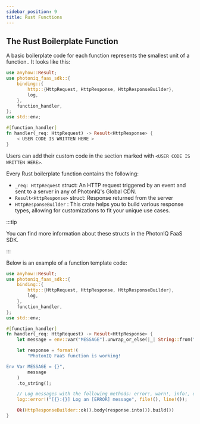 ```yaml
---
sidebar_position: 9
title: Rust Functions
---
```


## The Rust Boilerplate Function

A basic boilerplate code for each function represents the smallest unit of a function.. It looks like this:

```rust
use anyhow::Result;
use photoniq_faas_sdk::{
    binding::{
        http::{HttpRequest, HttpResponse, HttpResponseBuilder},
        log,
    },
    function_handler,
};
use std::env;

#[function_handler]
fn handler(_req: HttpRequest) -> Result<HttpResponse> {
    < USER CODE IS WRITTEN HERE >
}
```
Users can add their custom code in the section marked with `<USER CODE IS WRITTEN HERE>`.

Every Rust boilerplate function contains the following:
- `_req: HttpRequest` struct: An HTTP request triggered by an event and sent to a server in any of PhotonIQ's Global CDN.
- `Result<HttpResponse>` struct: Response returned from the server
- `HttpResponseBuilder` : This crate helps you to build various response types, allowing for customizations to fit your unique use cases.

:::tip

You can find more information about these structs in the PhotonIQ FaaS SDK.

::: 

Below is an example of a function template code:

```rust
use anyhow::Result;
use photoniq_faas_sdk::{
    binding::{
        http::{HttpRequest, HttpResponse, HttpResponseBuilder},
        log,
    },
    function_handler,
};
use std::env;

#[function_handler]
fn handler(_req: HttpRequest) -> Result<HttpResponse> {
    let message = env::var("MESSAGE").unwrap_or_else(|_| String::from("Missing message"));

    let response = format!(
        "PhotonIQ FaaS function is working!

Env Var MESSAGE = {}",
        message
    )
    .to_string();

    // Log messages with the following methods: error!, warn!, info!, debug!, trace!
    log::error!("[{}:{}] Log an [ERROR] message", file!(), line!());

    Ok(HttpResponseBuilder::ok().body(response.into()).build())
}
```